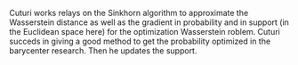 Cuturi works relays on the Sinkhorn algorithm to approximate the Wasserstein distance as well as the gradient in probability and in support (in the Euclidean space here) for the optimization Wasserstein roblem.
Cuturi succeds in giving a good method to get the probability optimized in the barycenter research.
Then he updates the support.
